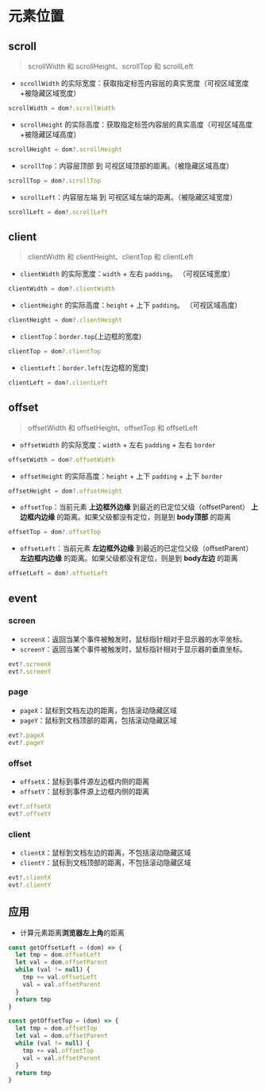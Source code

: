 # 元素位置

## scroll

> scrollWidth 和 scrollHeight、scrollTop 和 scrollLeft

* `scrollWidth` 的实际宽度：获取指定标签内容层的真实宽度（可视区域宽度+被隐藏区域宽度）

```js
scrollWidth = dom?.scrollWidth
```

* `scrollHeight` 的实际高度：获取指定标签内容层的真实高度（可视区域高度+被隐藏区域高度）

```js
scrollHeight = dom?.scrollHeight
```

* `scrollTop`：内容层顶部 到 可视区域顶部的距离。（被隐藏区域高度）

```js
scrollTop = dom?.scrollTop
```

* `scrollLeft`：内容层左端 到 可视区域左端的距离。（被隐藏区域宽度）

```js
scrollLeft = dom?.scrollLeft
```

## client

> clientWidth 和 clientHeight、clientTop 和 clientLeft

* `clientWidth` 的实际宽度：`width` + 左右 `padding`。 （可视区域宽度）

```js
clientWidth = dom?.clientWidth
```

* `clientHeight` 的实际高度：`height` + 上下 `padding`。 （可视区域高度）

```js
clientHeight = dom?.clientHeight
```

* `clientTop`：`border.top`(上边框的宽度)

```js
clientTop = dom?.clientTop
```

* `clientLeft`：`border.left`(左边框的宽度)

```js
clientLeft = dom?.clientLeft
```

## offset

> offsetWidth 和 offsetHeight、offsetTop 和 offsetLeft

* `offsetWidth` 的实际宽度：`width` + 左右 `padding` + 左右 `border`

```js
offsetWidth = dom?.offsetWidth
```

* `offsetHeight` 的实际高度：`height` + 上下 `padding` + 上下 `border`

```js
offsetHeight = dom?.offsetHeight
```

* `offsetTop`：当前元素 **上边框外边缘** 到最近的已定位父级（offsetParent） **上边框内边缘** 的距离。如果父级都没有定位，则是到 **body顶部** 的距离

```js
offsetTop = dom?.offsetTop
```

* `offsetLeft`：当前元素 **左边框外边缘** 到最近的已定位父级（offsetParent）**左边框内边缘** 的距离。如果父级都没有定位，则是到 **body左边** 的距离

```js
offsetLeft = dom?.offsetLeft
```

## event

### screen

* `screenX`：返回当某个事件被触发时，鼠标指针相对于显示器的水平坐标。
* `screenY`：返回当某个事件被触发时，鼠标指针相对于显示器的垂直坐标。

```js
evt?.screenX
evt?.screenY
```

### page

* `pageX`：鼠标到文档左边的距离，包括滚动隐藏区域
* `pageY`：鼠标到文档顶部的距离，包括滚动隐藏区域

```js
evt?.pageX
evt?.pageY
```

### offset

* `offsetX`：鼠标到事件源左边框内侧的距离
* `offsetY`：鼠标到事件源上边框内侧的距离

```js
evt?.offsetX
evt?.offsetY
```

### client

* `clientX`：鼠标到文档左边的距离，不包括滚动隐藏区域
* `clientY`：鼠标到文档顶部的距离，不包括滚动隐藏区域

```js
evt?.clientX
evt?.clientY
```

## 应用

* 计算元素距离**浏览器左上角**的距离

```js
const getOffsetLeft = (dom) => {
  let tmp = dom.offsetLeft
  let val = dom.offsetParent
  while (val != null) {
    tmp += val.offsetLeft
    val = val.offsetParent
  }
  return tmp
}

const getOffsetTop = (dom) => {
  let tmp = dom.offsetTop
  let val = dom.offsetParent
  while (val != null) {
    tmp += val.offsetTop
    val = val.offsetParent
  }
  return tmp
}
```
